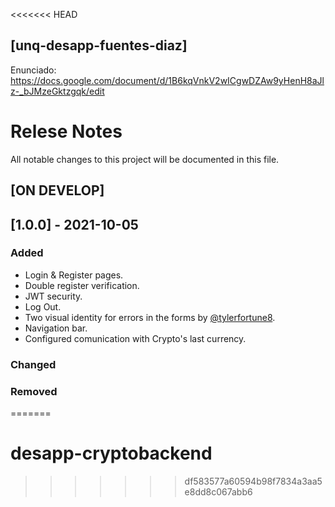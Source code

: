 <<<<<<< HEAD
## [unq-desapp-fuentes-diaz]

Enunciado: https://docs.google.com/document/d/1B6kqVnkV2wICgwDZAw9yHenH8aJlz-_bJMzeGktzgqk/edit

# Relese Notes
All notable changes to this project will be documented in this file.

## [ON DEVELOP]

## [1.0.0] - 2021-10-05
### Added
- Login & Register pages.
- Double register verification.
- JWT security.
- Log Out.
- Two visual identity for errors in the forms by [@tylerfortune8](https://github.com/diazmatu).
- Navigation bar.
- Configured comunication with Crypto's last currency.

### Changed

### Removed
=======
# desapp-cryptobackend
>>>>>>> df583577a60594b98f7834a3aa5e8dd8c067abb6
